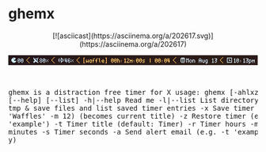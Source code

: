 # ghemx


<center>[![asciicast](https://asciinema.org/a/202617.svg)](https://asciinema.org/a/202617)</center>

<p align="center">
<img src="https://github.com/csmertx/ghemx/blob/master/ghemx_screenshot.png?raw=true" alt="Preview of ghemx"/>
</p>
<pre>


ghemx is a distraction free timer for X
usage: ghemx [-ahlxztrms] [--help] [--list]
-h|--help     Read me
-l|--list     List directory of ghemx tmp & save files
              and list saved timer entries
-x            Save timer (e.g. -x 'Waffles' -m 12)
              (becomes current title)
-z            Restore timer (e.g. -z 'example')
-t            Timer title (default: Timer)
-r            Timer hours
-m            Timer minutes
-s            Timer seconds
-a            Send alert email (e.g. -t 'example' -s 15 -a y)
</pre>
